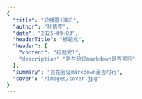 ```yaml
---
{
  "title": "轮播图1演示",
  "author": "孙悟空", 
  "date": "2025-09-03",
  "headerTitle": "标题党",
  "header": {
    "content": "标题党1",
    "description":"旨在验证markdown是否可行"
  },
  "summary": "旨在验证markdown是否可行",
  "cover": "/images/cover.jpg"
}
---
```

<CarouselPolicy :title="header.content" :headertitle="header.description" />
